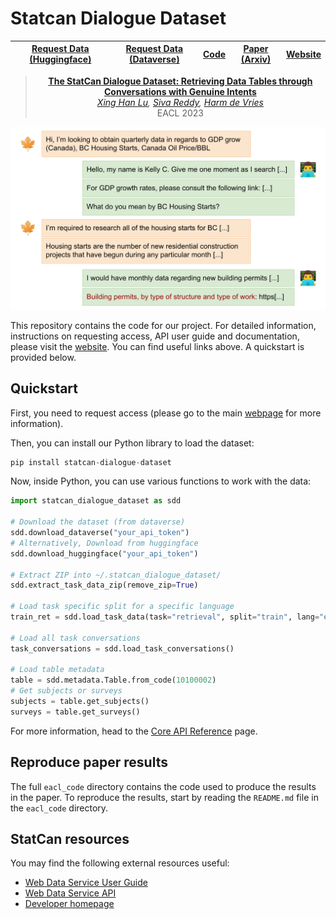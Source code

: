 # Statcan Dialogue Dataset

<div align="center">

| [Request Data (Huggingface)](https://huggingface.co/datasets/McGill-NLP/statcan-dialogue-dataset/) | [Request Data (Dataverse)](https://borealisdata.ca/dataset.xhtml?persistentId=doi:10.5683/SP3/NR0BMY) | [Code](https://github.com/mcGill-NLP/statcan-dialogue-dataset) | [Paper (Arxiv)](https://arxiv.org/abs/2304.01412) | [Website](https://mcgill-nlp.github.io/statcan-dialogue-dataset) |
| :--: | :--: | :--: | :--: | :--: |

> **[The StatCan Dialogue Dataset: Retrieving Data Tables through Conversations with Genuine Intents](https://arxiv.org/abs/2304.01412)**\
> *[Xing Han Lu](https://xinghanlu.com), [Siva Reddy](https://sivareddy.in), [Harm de Vries](https://www.harmdevries.com/)*\
> EACL 2023

![Banner Image showing a sample conversation between a user and an agent](/images/banner.svg)


</div>

This repository contains the code for our project. For detailed information, instructions on requesting access, API user guide and documentation, please visit the [website](https://mcgill-nlp.github.io/statcan-dialogue-dataset). You can find useful links above. A quickstart is provided below.

## Quickstart

First, you need to request access (please go to the main [webpage](https://mcgill-nlp.github.io/statcan-dialogue-dataset) for more information). 

Then, you can install our Python library to load the dataset:

```python
pip install statcan-dialogue-dataset
```

Now, inside Python, you can use various functions to work with the data:

```python
import statcan_dialogue_dataset as sdd

# Download the dataset (from dataverse)
sdd.download_dataverse("your_api_token")
# Alternatively, Download from huggingface
sdd.download_huggingface("your_api_token")

# Extract ZIP into ~/.statcan_dialogue_dataset/
sdd.extract_task_data_zip(remove_zip=True)

# Load task specific split for a specific language
train_ret = sdd.load_task_data(task="retrieval", split="train", lang="en")

# Load all task conversations
task_conversations = sdd.load_task_conversations()

# Load table metadata
table = sdd.metadata.Table.from_code(10100002)
# Get subjects or surveys
subjects = table.get_subjects()
surveys = table.get_surveys()
```

For more information, head to the [Core API Reference](https://mcgill-nlp.github.io/statcan-dialogue-dataset/docs/core/) page.


## Reproduce paper results

The full `eacl_code` directory contains the code used to produce the results in the paper. To reproduce the results, start by reading the `README.md` file in the `eacl_code` directory.


## StatCan resources

You may find the following external resources useful:
* [Web Data Service User Guide](https://www.statcan.gc.ca/eng/developers/wds/user-guide)
* [Web Data Service API](https://www.statcan.gc.ca/eng/developers/wds)
* [Developer homepage](https://www.statcan.gc.ca/eng/developers)
